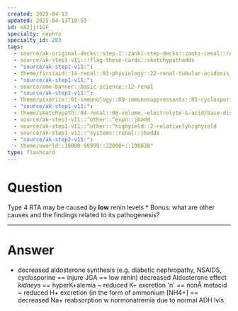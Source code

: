 ```yaml
---
created: 2025-04-13
updated: 2025-04-13T10:53
id: eX2]jr1GF_
specialty: nephro
specialty_id: 203
tags:
  - source/ak-original-decks::step-1::zanki-step-decks::zanki-renal::renal-pathology
  - source/ak-step1-v11::!flag-these-cards::sketchypathadds
  - "source/ak-step1-v11:": 
  - theme/firstaid::14-renal::03-physiology::22-renal-tubular-acidosis::type-4-hyperkalemic
  - "source/ak-step1-v11:": 
  - source/ome-banner::basic-science::12-renal
  - "source/ak-step1-v11:": 
  - theme/pixorize::01-immunology::09-immunosuppressants::01-cyclosporine
  - "source/ak-step1-v11:": 
  - theme/sketchypath::04-renal::06-volume,-electrolyte-&-acid/base-disorders::05-renal-tubular-acidosis-(rta)
  - source/ak-step1-v11::^other::^expn::jbadd
  - source/ak-step1-v11::^other::^highyield::2-relativelyhighyield
  - source/ak-step1-v11::^systems::renal::jbadds
  - "source/ak-step2-v11:": 
  - theme/uworld::10000-99999::22000+::106038"
type: flashcard
---
```


# Question
Type 4 RTA may be caused by **low** renin levels   * Bonus: what are other causes and the findings related to its pathogenesis?

---

# Answer
* decreased aldosterone synthesis (e.g. diabetic nephropathy, NSAIDS, cyclosporine == injure JGA == low renin) decreased Aldosterone effect *kidneys* == hyperK+alemia ~ reduced K+ excretion 'n' == nonÂ metacid ~ reduced H+ excretion (in the form of ammonium [NH4+] == decreased Na+ reabsorption w normonatremia due to normal ADH lvls